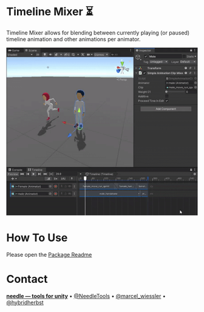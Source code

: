 
# Timeline Mixer ⏳

Timeline Mixer allows for blending between currently playing (or paused) timeline animation and other animations per animator.

![](package/Documentation~/video1.gif)


# How To Use
Please open the <a href="package/Readme.md">Package Readme</a>

# Contact
<b>[needle — tools for unity](https://needle.tools)</b> • 
[@NeedleTools](https://twitter.com/NeedleTools) • 
[@marcel_wiessler](https://twitter.com/marcel_wiessler) • 
[@hybridherbst](https://twitter.com/hybdridherbst)
